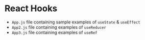 # React Hooks

- `App.js` file containing sample examples of `useState` & `useEffect`
- `App2.js` file containing examples of `useReducer`
- `App3.js` file containing examples of `useRef`
